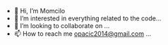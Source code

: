 - 👋 Hi, I’m Momcilo
- 👀 I’m interested in everything related to the code...
- 💞️ I’m looking to collaborate on ...
- 📫 How to reach me opacic2014@gmail.com ...

<!---
opacicm/opacicm is a ✨ special ✨ repository because its `README.md` (this file) appears on your GitHub profile.
You can click the Preview link to take a look at your changes.
--->
